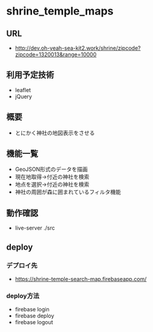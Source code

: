 # shrine_temple_maps

## URL
- http://dev.oh-yeah-sea-kit2.work/shrine/zipcode?zipcode=1320013&range=10000

## 利用予定技術
- leaflet
- jQuery

## 概要
- とにかく神社の地図表示をさせる

## 機能一覧
- GeoJSON形式のデータを描画
- 現在地取得→付近の神社を検索
- 地点を選択→付近の神社を検索
- 神社の周囲が森に囲まれているフィルタ機能

## 動作確認
- live-server ./src

## deploy

### デプロイ先
- https://shrine-temple-search-map.firebaseapp.com/

### deploy方法
- firebase login
- firebase deploy
- firebase logout


